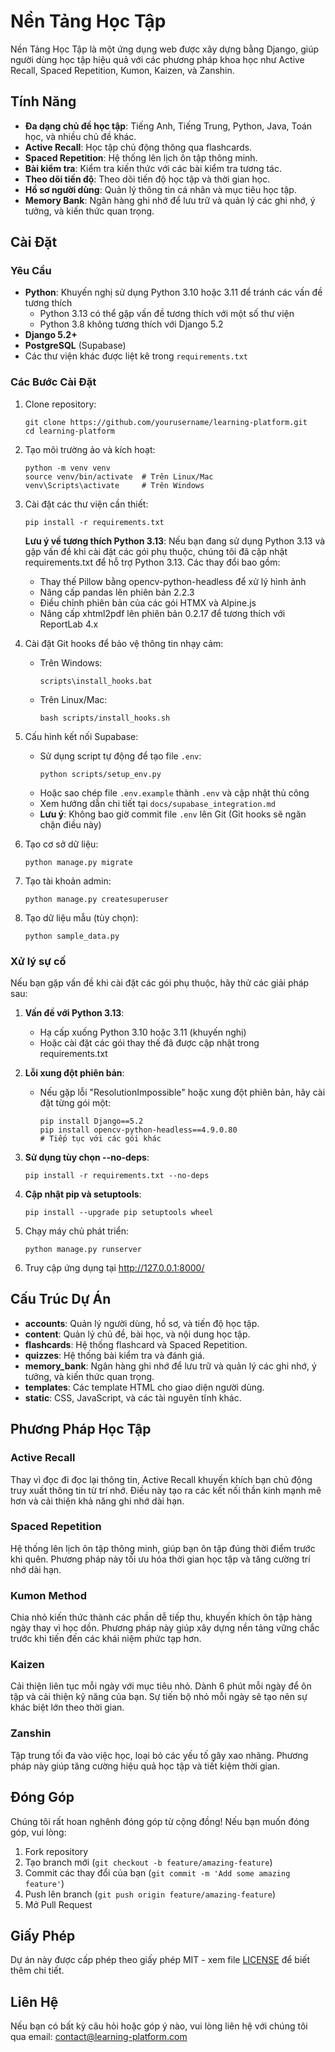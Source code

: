 # Nền Tảng Học Tập

Nền Tảng Học Tập là một ứng dụng web được xây dựng bằng Django, giúp người dùng học tập hiệu quả với các phương pháp khoa học như Active Recall, Spaced Repetition, Kumon, Kaizen, và Zanshin.

## Tính Năng

- **Đa dạng chủ đề học tập**: Tiếng Anh, Tiếng Trung, Python, Java, Toán học, và nhiều chủ đề khác.
- **Active Recall**: Học tập chủ động thông qua flashcards.
- **Spaced Repetition**: Hệ thống lên lịch ôn tập thông minh.
- **Bài kiểm tra**: Kiểm tra kiến thức với các bài kiểm tra tương tác.
- **Theo dõi tiến độ**: Theo dõi tiến độ học tập và thời gian học.
- **Hồ sơ người dùng**: Quản lý thông tin cá nhân và mục tiêu học tập.
- **Memory Bank**: Ngân hàng ghi nhớ để lưu trữ và quản lý các ghi nhớ, ý tưởng, và kiến thức quan trọng.

## Cài Đặt

### Yêu Cầu

- **Python**: Khuyến nghị sử dụng Python 3.10 hoặc 3.11 để tránh các vấn đề tương thích
  - Python 3.13 có thể gặp vấn đề tương thích với một số thư viện
  - Python 3.8 không tương thích với Django 5.2
- **Django 5.2+**
- **PostgreSQL** (Supabase)
- Các thư viện khác được liệt kê trong `requirements.txt`

### Các Bước Cài Đặt

1. Clone repository:
   ```
   git clone https://github.com/yourusername/learning-platform.git
   cd learning-platform
   ```

2. Tạo môi trường ảo và kích hoạt:
   ```
   python -m venv venv
   source venv/bin/activate  # Trên Linux/Mac
   venv\Scripts\activate     # Trên Windows
   ```

3. Cài đặt các thư viện cần thiết:
   ```
   pip install -r requirements.txt
   ```

   **Lưu ý về tương thích Python 3.13**:
   Nếu bạn đang sử dụng Python 3.13 và gặp vấn đề khi cài đặt các gói phụ thuộc, chúng tôi đã cập nhật requirements.txt để hỗ trợ Python 3.13. Các thay đổi bao gồm:
   - Thay thế Pillow bằng opencv-python-headless để xử lý hình ảnh
   - Nâng cấp pandas lên phiên bản 2.2.3
   - Điều chỉnh phiên bản của các gói HTMX và Alpine.js
   - Nâng cấp xhtml2pdf lên phiên bản 0.2.17 để tương thích với ReportLab 4.x

4. Cài đặt Git hooks để bảo vệ thông tin nhạy cảm:
   - Trên Windows:
     ```
     scripts\install_hooks.bat
     ```
   - Trên Linux/Mac:
     ```
     bash scripts/install_hooks.sh
     ```

5. Cấu hình kết nối Supabase:
   - Sử dụng script tự động để tạo file `.env`:
     ```
     python scripts/setup_env.py
     ```
   - Hoặc sao chép file `.env.example` thành `.env` và cập nhật thủ công
   - Xem hướng dẫn chi tiết tại `docs/supabase_integration.md`
   - **Lưu ý**: Không bao giờ commit file `.env` lên Git (Git hooks sẽ ngăn chặn điều này)

6. Tạo cơ sở dữ liệu:
   ```
   python manage.py migrate
   ```

7. Tạo tài khoản admin:
   ```
   python manage.py createsuperuser
   ```

8. Tạo dữ liệu mẫu (tùy chọn):
   ```
   python sample_data.py
   ```

### Xử lý sự cố

Nếu bạn gặp vấn đề khi cài đặt các gói phụ thuộc, hãy thử các giải pháp sau:

1. **Vấn đề với Python 3.13**:
   - Hạ cấp xuống Python 3.10 hoặc 3.11 (khuyến nghị)
   - Hoặc cài đặt các gói thay thế đã được cập nhật trong requirements.txt

2. **Lỗi xung đột phiên bản**:
   - Nếu gặp lỗi "ResolutionImpossible" hoặc xung đột phiên bản, hãy cài đặt từng gói một:
     ```
     pip install Django==5.2
     pip install opencv-python-headless==4.9.0.80
     # Tiếp tục với các gói khác
     ```

3. **Sử dụng tùy chọn --no-deps**:
   ```
   pip install -r requirements.txt --no-deps
   ```

4. **Cập nhật pip và setuptools**:
   ```
   pip install --upgrade pip setuptools wheel
   ```

9. Chạy máy chủ phát triển:
   ```
   python manage.py runserver
   ```

10. Truy cập ứng dụng tại http://127.0.0.1:8000/

## Cấu Trúc Dự Án

- **accounts**: Quản lý người dùng, hồ sơ, và tiến độ học tập.
- **content**: Quản lý chủ đề, bài học, và nội dung học tập.
- **flashcards**: Hệ thống flashcard và Spaced Repetition.
- **quizzes**: Hệ thống bài kiểm tra và đánh giá.
- **memory_bank**: Ngân hàng ghi nhớ để lưu trữ và quản lý các ghi nhớ, ý tưởng, và kiến thức quan trọng.
- **templates**: Các template HTML cho giao diện người dùng.
- **static**: CSS, JavaScript, và các tài nguyên tĩnh khác.

## Phương Pháp Học Tập

### Active Recall
Thay vì đọc đi đọc lại thông tin, Active Recall khuyến khích bạn chủ động truy xuất thông tin từ trí nhớ. Điều này tạo ra các kết nối thần kinh mạnh mẽ hơn và cải thiện khả năng ghi nhớ dài hạn.

### Spaced Repetition
Hệ thống lên lịch ôn tập thông minh, giúp bạn ôn tập đúng thời điểm trước khi quên. Phương pháp này tối ưu hóa thời gian học tập và tăng cường trí nhớ dài hạn.

### Kumon Method
Chia nhỏ kiến thức thành các phần dễ tiếp thu, khuyến khích ôn tập hàng ngày thay vì học dồn. Phương pháp này giúp xây dựng nền tảng vững chắc trước khi tiến đến các khái niệm phức tạp hơn.

### Kaizen
Cải thiện liên tục mỗi ngày với mục tiêu nhỏ. Dành 6 phút mỗi ngày để ôn tập và cải thiện kỹ năng của bạn. Sự tiến bộ nhỏ mỗi ngày sẽ tạo nên sự khác biệt lớn theo thời gian.

### Zanshin
Tập trung tối đa vào việc học, loại bỏ các yếu tố gây xao nhãng. Phương pháp này giúp tăng cường hiệu quả học tập và tiết kiệm thời gian.

## Đóng Góp

Chúng tôi rất hoan nghênh đóng góp từ cộng đồng! Nếu bạn muốn đóng góp, vui lòng:

1. Fork repository
2. Tạo branch mới (`git checkout -b feature/amazing-feature`)
3. Commit các thay đổi của bạn (`git commit -m 'Add some amazing feature'`)
4. Push lên branch (`git push origin feature/amazing-feature`)
5. Mở Pull Request

## Giấy Phép

Dự án này được cấp phép theo giấy phép MIT - xem file [LICENSE](LICENSE) để biết thêm chi tiết.

## Liên Hệ

Nếu bạn có bất kỳ câu hỏi hoặc góp ý nào, vui lòng liên hệ với chúng tôi qua email: contact@learning-platform.com
